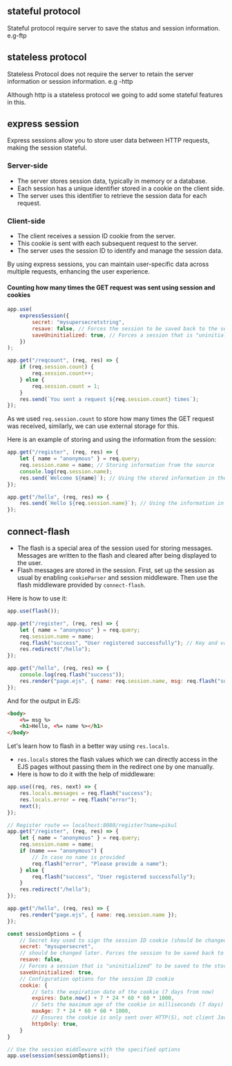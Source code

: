 ## stateful protocol

Stateful protocol require server to save the status and session information.
e.g-ftp

## stateless protocol

Stateless Protocol does not require the server to retain the server information or session information.
e.g -http

Although http is a stateless protocol we going to add some stateful features in this.

## express session

Express sessions allow you to store user data between HTTP requests, making the session stateful.

### Server-side

- The server stores session data, typically in memory or a database.
- Each session has a unique identifier stored in a cookie on the client side.
- The server uses this identifier to retrieve the session data for each request.

### Client-side

- The client receives a session ID cookie from the server.
- This cookie is sent with each subsequent request to the server.
- The server uses the session ID to identify and manage the session data.

By using express sessions, you can maintain user-specific data across multiple requests, enhancing the user experience.

#### Counting how many times the GET request was sent using session and cookies

```javascript
app.use(
    expressSession({
        secret: "mysupersecretstring",
        resave: false, // Forces the session to be saved back to the session store even if the session was never modified during the request.
        saveUninitialized: true, // Forces a session that is "uninitialized" to be saved to the store. A session is uninitialized when it is new but not modified.
    })
);

app.get("/reqcount", (req, res) => {
    if (req.session.count) {
        req.session.count++;
    } else {
        req.session.count = 1;
    }
    res.send(`You sent a request ${req.session.count} times`);
});
```

As we used `req.session.count` to store how many times the GET request was received, similarly, we can use external storage for this.

Here is an example of storing and using the information from the session:

```javascript
app.get("/register", (req, res) => {
    let { name = "anonymous" } = req.query;
    req.session.name = name; // Storing information from the source
    console.log(req.session.name);
    res.send(`Welcome ${name}`); // Using the stored information in the same route
});

app.get("/hello", (req, res) => {
    res.send(`Hello ${req.session.name}`); // Using the information in a different route
});
```

## connect-flash

- The flash is a special area of the session used for storing messages. Messages are written to the flash and cleared after being displayed to the user.
- Flash messages are stored in the session. First, set up the session as usual by enabling `cookieParser` and session middleware. Then use the flash middleware provided by `connect-flash`.

Here is how to use it:

```javascript
app.use(flash());

app.get("/register", (req, res) => {
    let { name = "anonymous" } = req.query;
    req.session.name = name;
    req.flash("success", "User registered successfully"); // Key and value pair, 'success' is the key and used to call value inside flash() function.
    res.redirect("/hello");
});

app.get("/hello", (req, res) => {
    console.log(req.flash("success"));
    res.render("page.ejs", { name: req.session.name, msg: req.flash("success") });
});
```

And for the output in EJS:

```html
<body>
    <%= msg %>
    <h1>Hello, <%= name %></h1>
</body>
```

Let's learn how to flash in a better way using `res.locals`.

- `res.locals` stores the flash values which we can directly access in the EJS pages without passing them in the redirect one by one manually.
- Here is how to do it with the help of middleware:

```javascript
app.use((req, res, next) => {
    res.locals.messages = req.flash("success");
    res.locals.error = req.flash("error");
    next();
});

// Register route => localhost:8080/register?name=pikul
app.get("/register", (req, res) => {
    let { name = "anonymous" } = req.query;
    req.session.name = name;
    if (name === "anonymous") {
        // In case no name is provided
        req.flash("error", "Please provide a name");
    } else {
        req.flash("success", "User registered successfully");
    }
    res.redirect("/hello");
});

app.get("/hello", (req, res) => {
    res.render("page.ejs", { name: req.session.name });
});
```

```javascript
const sessionOptions = { 
    // Secret key used to sign the session ID cookie (should be changed to a secure value in production)
    secret: "mysupersecret", 
    // should be changed later. Forces the session to be saved back to the session store, even if it was never modified during the request
    resave: false, 
    // Forces a session that is "uninitialized" to be saved to the store
    saveUninitialized: true, 
    // Configuration options for the session ID cookie
    cookie: { 
        // Sets the expiration date of the cookie (7 days from now)
        expires: Date.now() + 7 * 24 * 60 * 60 * 1000, 
        // Sets the maximum age of the cookie in milliseconds (7 days)
        maxAge: 7 * 24 * 60 * 60 * 1000, 
        // Ensures the cookie is only sent over HTTP(S), not client JavaScript
        httpOnly: true,
    }
}

// Use the session middleware with the specified options
app.use(session(sessionOptions));
```